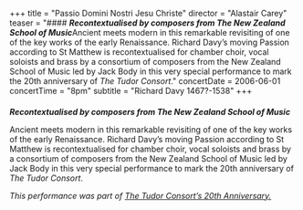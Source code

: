 +++
title = "Passio Domini Nostri Jesu Christe"
director = "Alastair Carey"
teaser = "#### ***Recontextualised by composers from The New Zealand School of Music***Ancient meets modern in this remarkable revisiting of one of the key works of the early Renaissance. Richard Davy’s moving Passion according to St Matthew is recontextualised for chamber choir, vocal soloists and brass by a consortium of composers from the New Zealand School of Music led by Jack Body in this very special performance to mark the 20th anniversary of *The Tudor Consort*."
concertDate = 2006-06-01
concertTime = "8pm"
subtitle = "Richard Davy 1467?-1538"
+++

#### 
***Recontextualised by composers from The New Zealand School of Music***


Ancient meets modern in this remarkable revisiting of one of the key works of the early Renaissance. Richard Davy’s moving Passion according to St Matthew is recontextualised for chamber choir, vocal soloists and brass by a consortium of composers from the New Zealand School of Music led by Jack Body in this very special performance to mark the 20th anniversary of *The Tudor Consort*.


*This performance was part of <u>The Tudor Consort&rsquo;s 20th Anniversary.</u>*
